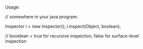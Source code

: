 Usage:  

// somewhere in your java program:

Inspector i = new Inspector();
i.inspect(Object, boolean);  

// booelean = true for recursive inspection, false for surface-level inspection
